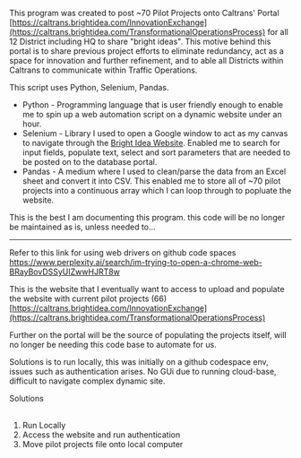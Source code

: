 This program was created to post ~70 Pilot Projects onto Caltrans' Portal [https://caltrans.brightidea.com/InnovationExchange](https://caltrans.brightidea.com/TransformationalOperationsProcess) for all 12 District including HQ to share "bright ideas". This motive behind this portal is to share previous project efforts to eliminate redundancy, act as a space for innovation and further refinement, and to able all Districts within Caltrans to communicate within Traffic Operations. 

This script uses Python, Selenium, Pandas.

- Python - Programming language that is user friendly enough to enable me to spin up a web automation script on a dynamic website under an hour.
- Selenium - Library I used to open a Google window to act as my canvas to navigate through the [Bright Idea Website](https://caltrans.brightidea.com/TransformationalOperationsProcess). Enabled me to search for input fields, populate text, select and sort parameters that are needed to be posted on to the database portal.
- Pandas - A medium where I used to clean/parse the data from an Excel sheet and convert it into CSV. This enabled me to store all of ~70 pilot projects into a continuous array which I can loop through to popluate the website.

This is the best I am documenting this program. this code will be no longer be maintained as is, unless needed to...

--- 

Refer to this link for using web drivers on github code spaces
https://www.perplexity.ai/search/im-trying-to-open-a-chrome-web-BRayBovDSSyUIZwwHJRT8w

This is the website that I eventually want to access to upload and populate the website with current pilot projects (66)
[https://caltrans.brightidea.com/InnovationExchange](https://caltrans.brightidea.com/TransformationalOperationsProcess)

Further on the portal will be the source of populating the projects itself, will no longer be needing this code base to automate for us.

Solutions is to run locally, this was initially on a github codespace env, issues such as authentication arises.
No GUi due to running cloud-base, difficult to navigate complex dynamic site.

Solutions <br></br>
1. Run Locally
2. Access the website and run authentication
3. Move pilot projects file onto local computer
